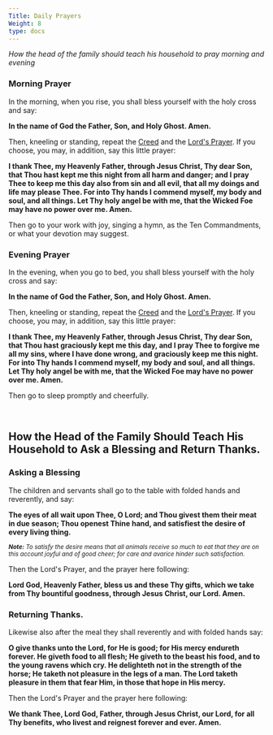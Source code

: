 ```yaml
---
Title: Daily Prayers
Weight: 8
type: docs
---
```


<span class="text-2xl">*How the head of the family should teach his household to pray morning and evening*</span>

### Morning Prayer

In the morning, when you rise, you shall bless yourself with the holy cross and say:

**In the name of God the Father, Son, and Holy Ghost. Amen.**

Then, kneeling or standing, repeat the [Creed](/boc/ecumenical-creeds/apostles-creed/) and the [Lord's Prayer](/boc/small-catechism/the-lords-prayer/). If you choose, you may, in addition, say this little prayer:

**I thank Thee, my Heavenly Father, through Jesus Christ, Thy dear Son, that Thou hast kept me this night from all harm and danger; and I pray Thee to keep me this day also from sin and all evil, that all my doings and life may please Thee. For into Thy hands I commend myself, my body and soul, and all things. Let Thy holy angel be with me, that the Wicked Foe may have no power over me. Amen.**

Then go to your work with joy, singing a hymn, as the Ten Commandments, or what your devotion may suggest.

### Evening Prayer

In the evening, when you go to bed, you shall bless yourself with the holy cross and say:

**In the name of God the Father, Son, and Holy Ghost. Amen.**

Then, kneeling or standing, repeat the [Creed](/boc/ecumenical-creeds/apostles-creed/) and the [Lord's Prayer](/boc/small-catechism/the-lords-prayer/). If you choose, you may, in addition, say this little prayer:

**I thank Thee, my Heavenly Father, through Jesus Christ, Thy dear Son, that Thou hast graciously kept me this day, and I pray Thee to forgive me all my sins, where I have done wrong, and graciously keep me this night. For into Thy hands I commend myself, my body and soul, and all things. Let Thy holy angel be with me, that the Wicked Foe may have no power over me. Amen.**

Then go to sleep promptly and cheerfully.

&nbsp;

## How the Head of the Family Should Teach His Household to Ask a Blessing and Return Thanks.

### Asking a Blessing

The children and servants shall go to the table with folded hands and reverently, and say:

**The eyes of all wait upon Thee, O Lord; and Thou givest them their meat in due season; Thou openest Thine hand, and satisfiest the desire of every living thing.**

<small>***Note:** To satisfy the desire means that all animals receive so much to eat that they are on this account joyful and of good cheer; for care and avarice hinder such satisfaction.*</small>

Then the Lord's Prayer, and the prayer here following:

**Lord God, Heavenly Father, bless us and these Thy gifts, which we take from Thy bountiful goodness, through Jesus Christ, our Lord. Amen.**

### Returning Thanks.

Likewise also after the meal they shall reverently and with folded hands say:

**O give thanks unto the Lord, for He is good; for His mercy endureth forever. He giveth food to all flesh; He giveth to the beast his food, and to the young ravens which cry. He delighteth not in the strength of the horse; He taketh not pleasure in the legs of a man. The Lord taketh pleasure in them that fear Him, in those that hope in His mercy.**

Then the Lord's Prayer and the prayer here following:

**We thank Thee, Lord God, Father, through Jesus Christ, our Lord, for all Thy benefits, who livest and reignest forever and ever. Amen.**